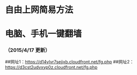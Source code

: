 # 自由上网简易方法
# 电脑、手机一键翻墙
### （2015/4/17 更新）

##网址1：https://d14ylvr7sejjxb.cloudfront.net/fg.php
##网址2：https://d3cst2udvxyp0z.cloudfront.net/fg.php

